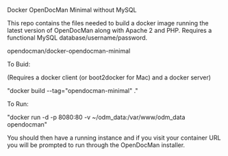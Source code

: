 Docker OpenDocMan Minimal without MySQL

This repo contains the files needed to build a docker image running
the latest version of OpenDocMan along with Apache 2 and PHP.
Requires a functional MySQL database/username/password.

opendocman/docker-opendocman-minimal

To Buid:

(Requires a docker client (or boot2docker for Mac) and a  docker server)

"docker build --tag="opendocman-minimal" ."

To Run:

"docker run -d -p 8080:80 -v ~/odm_data:/var/www/odm_data opendocman"

You should then have a running instance and if you visit your container URL you 
will be prompted to run through the OpenDocMan installer.
